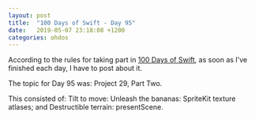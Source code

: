```yaml
---
layout: post
title:  "100 Days of Swift - Day 95"
date:   2019-05-07 23:18:08 +1200
categories: ohdos
---
```

According to the rules for taking part in [100 Days of Swift](https://www.hackingwithswift.com/100), as soon as I've finished each day, I have to post about it.

The topic for Day 95 was: Project 29, Part Two.

This consisted of: Tilt to move: Unleash the bananas: SpriteKit texture atlases; and Destructible terrain: presentScene.
